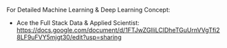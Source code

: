 For Detailed Machine Learning & Deep Learning Concept: 
- Ace the Full Stack Data & Applied Scientist: https://docs.google.com/document/d/1FTJwZGlliLClDheTGuUrnVVgTfi28LF9uFVY5mjgt30/edit?usp=sharing
